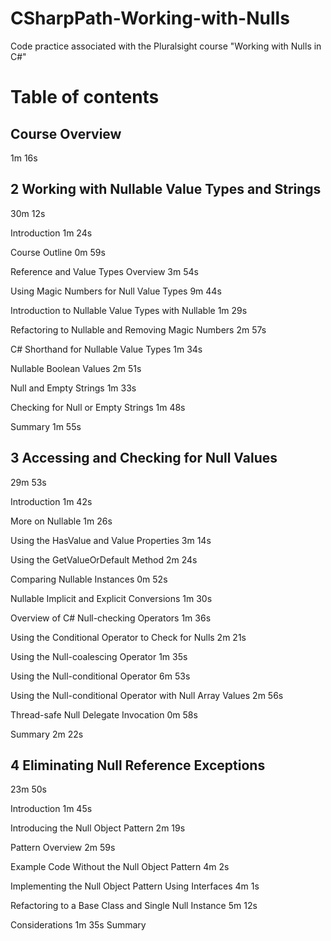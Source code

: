 # CSharpPath-Working-with-Nulls
Code practice associated with the Pluralsight course "Working with Nulls in C#" 

# Table of contents

## Course Overview
1m 16s

## 2 Working with Nullable Value Types and Strings
30m 12s

Introduction
1m 24s

Course Outline
0m 59s

Reference and Value Types Overview
3m 54s

Using Magic Numbers for Null Value Types
9m 44s

Introduction to Nullable Value Types with Nullable<T>
1m 29s
  
Refactoring to Nullable<T> and Removing Magic Numbers
2m 57s
  
C# Shorthand for Nullable Value Types
1m 34s

Nullable Boolean Values
2m 51s

Null and Empty Strings
1m 33s

Checking for Null or Empty Strings
1m 48s

Summary
1m 55s

## 3 Accessing and Checking for Null Values
29m 53s

Introduction
1m 42s

More on Nullable<T>
1m 26s
  
Using the HasValue and Value Properties
3m 14s

Using the GetValueOrDefault Method
2m 24s

Comparing Nullable<T> Instances
0m 52s
  
Nullable<T> Implicit and Explicit Conversions
1m 30s
  
Overview of C# Null-checking Operators
1m 36s

Using the Conditional Operator to Check for Nulls
2m 21s

Using the Null-coalescing Operator
1m 35s

Using the Null-conditional Operator
6m 53s

Using the Null-conditional Operator with Null Array Values
2m 56s

Thread-safe Null Delegate Invocation
0m 58s

Summary
2m 22s

## 4 Eliminating Null Reference Exceptions
23m 50s

Introduction
1m 45s

Introducing the Null Object Pattern
2m 19s

Pattern Overview
2m 59s

Example Code Without the Null Object Pattern
4m 2s

Implementing the Null Object Pattern Using Interfaces
4m 1s

Refactoring to a Base Class and Single Null Instance
5m 12s

Considerations
1m 35s
Summary

